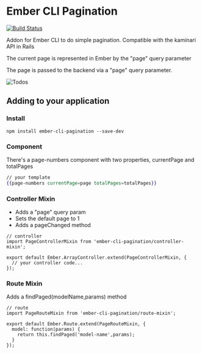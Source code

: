# Ember CLI Pagination

[![Build Status](https://travis-ci.org/mharris717/ember-cli-pagination.svg?branch=master)](https://travis-ci.org/mharris717/ember-cli-pagination)

Addon for Ember CLI to do simple pagination. Compatible with the kaminari API in Rails

The current page is represented in Ember by the "page" query parameter

The page is passed to the backend via a "page" query parameter.

![Todos](https://raw.githubusercontent.com/mharris717/ember-cli-pagination/master/screenshots/todos.png)

## Adding to your application

### Install

```
npm install ember-cli-pagination --save-dev
```

### Component

There's a page-numbers component with two properties, currentPage and totalPages

```handlebars
// your template
{{page-numbers currentPage=page totalPages=totalPages}}
```

### Controller Mixin

* Adds a "page" query param
* Sets the default page to 1
* Adds a pageChanged method

```
// controller
import PageControllerMixin from 'ember-cli-pagination/controller-mixin';

export default Ember.ArrayController.extend(PageControllerMixin, {
  // your controller code...
});
```

### Route Mixin

Adds a findPaged(modelName,params) method
```
// route
import PageRouteMixin from 'ember-cli-pagination/route-mixin';

export default Ember.Route.extend(PageRouteMixin, {
  model: function(params) {
    return this.findPaged('model-name',params);
  }
});
```